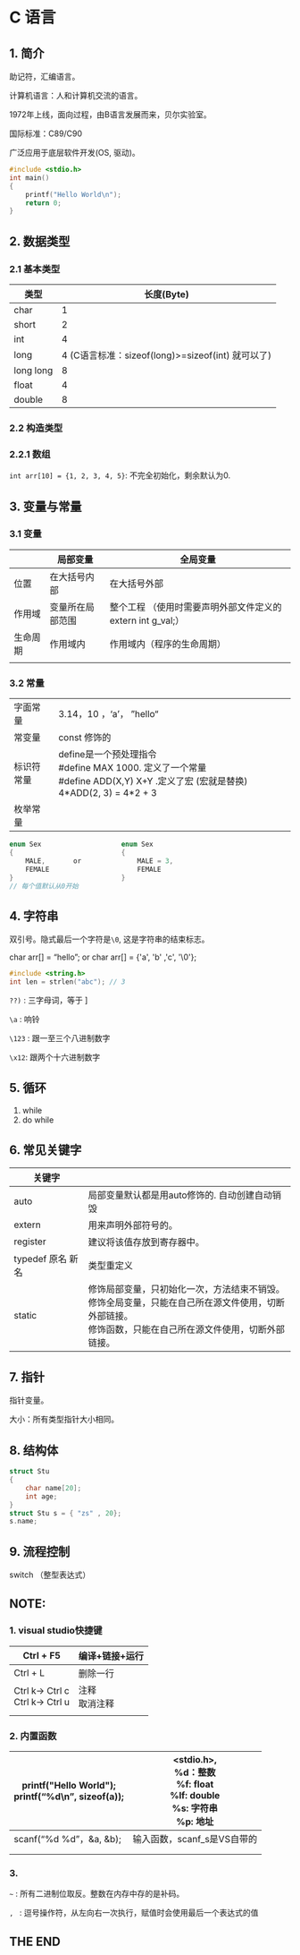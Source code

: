 # C 语言

## 1. 简介

助记符，汇编语言。

计算机语言：人和计算机交流的语言。

1972年上线，面向过程，由B语言发展而来，贝尔实验室。

国际标准：C89/C90

广泛应用于底层软件开发(OS, 驱动)。

```c
#include <stdio.h>
int main()
{
	printf("Hello World\n");
	return 0;
}
```

## 2. 数据类型

### 2.1 基本类型

| 类型	   |长度(Byte)      |
| --------- | ---- |
| char       | 1 |
| short | 2 |
| int  | 4 |
| long      | 4 (C语言标准：sizeof(long)>=sizeof(int) 就可以了) |
| long long | 8 |
| float     | 4 |
| double    | 8 |

### 2.2 构造类型

### 2.2.1 数组

`int arr[10] = {1, 2, 3, 4, 5}`: 不完全初始化，剩余默认为0.

## 3. 变量与常量

### 3.1 变量
|          | 局部变量         | 全局变量                                                   |
| -------- | ---------------- | ---------------------------------------------------------- |
| 位置     | 在大括号内部     | 在大括号外部                                               |
| 作用域   | 变量所在局部范围 | 整个工程 （使用时需要声明外部文件定义的extern int g_val;） |
| 生命周期 | 作用域内         | 作用域内（程序的生命周期）                                 |
|          |                  |                                                            |

### 3.2 常量

|            |                                                              |
| ---------- | ------------------------------------------------------------ |
| 字面常量   | 3.14，10 ，‘a’， ”hello“                                     |
| 常变量     | const 修饰的                                                 |
| 标识符常量 | define是一个预处理指令 <br />#define MAX 1000. 定义了一个常量<br />#define ADD(X,Y) X+Y .定义了宏 (宏就是替换) 4\*ADD(2, 3) = 4\*2 + 3 |
| 枚举常量   |                                                              |

```c
enum Sex					enum Sex         
{							{
	MALE,		or				MALE = 3,
    FEMALE						FEMALE
}							}
// 每个值默认从0开始
```

## 4. 字符串

双引号。隐式最后一个字符是`\0`, 这是字符串的结束标志。

char arr[] = “hello”; or char arr[] = {'a', 'b' ,'c', '\0'};

```c
#include <string.h>
int len = strlen("abc"); // 3
```

`??)` : 三字母词，等于 ]

`\a` : 响铃

`\123` : 跟一至三个八进制数字

`\x12`: 跟两个十六进制数字

## 5. 循环

1. while
2. do while

## 6. 常见关键字

| 关键字            |                                                              |
| ----------------- | ------------------------------------------------------------ |
| auto              | 局部变量默认都是用auto修饰的. 自动创建自动销毁               |
| extern            | 用来声明外部符号的。                                         |
| register          | 建议将该值存放到寄存器中。                                   |
| typedef 原名 新名 | 类型重定义                                                   |
| static            | 修饰局部变量，只初始化一次，方法结束不销毁。<br />修饰全局变量，只能在自己所在源文件使用，切断外部链接。<br />修饰函数，只能在自己所在源文件使用，切断外部链接。 |

## 7. 指针

指针变量。

大小：所有类型指针大小相同。

## 8. 结构体

```c
struct Stu
{
    char name[20];
    int age;
}
struct Stu s = { "zs" , 20};
s.name;
```

## 9. 流程控制

switch （整型表达式）


## NOTE:

### 1. visual studio快捷键
| Ctrl + F5                            | 编译+链接+运行     |
| ------------------------------------ | ------------------ |
| Ctrl + L                             | 删除一行           |
| Ctrl k-> Ctrl c<br />Ctrl k-> Ctrl u | 注释<br />取消注释 |
|                                      |                    |
### 2. 内置函数
| printf("Hello World");<br />printf(“%d\n”, sizeof(a)); | <stdio.h>, <br />%d：整数<br />%f: float<br />%lf: double<br />%s: 字符串<br />%p: 地址 |
| ------------------------------------------------------ | ------------------------------------------------------------ |
| scanf(“%d %d”，&a, &b);                                | 输入函数，scanf_s是VS自带的                                  |
|                                                        |                                                              |
|                                                        |                                                              |
### 3. 

`~` : 所有二进制位取反。整数在内存中存的是补码。

`, ` : 逗号操作符，从左向右一次执行，赋值时会使用最后一个表达式的值

## THE END
